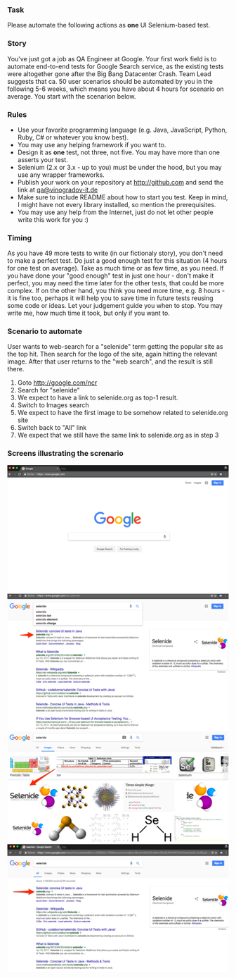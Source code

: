 ### Task
Please automate the following actions as **one** UI Selenium-based test.


### Story
You've just got a job as QA Engineer at Google. Your first work field is to automate end-to-end tests for Google Search service, as the existing tests were altogether gone after the Big Bang Datacenter Crash. Team Lead suggests that ca. 50 user scenarios should be automated by you in the following 5-6 weeks, which means you have about 4 hours for scenario on average. You start with the scenarion below.

### Rules

- Use your favorite programming language (e.g. Java, JavaScript, Python, Ruby, C# or whatever you know best).
- You may use any helping framework if you want to.
- Design it as **one** test, not three, not five. You may have more than one asserts your test.
- Selenium (2.x or 3.x - up to you) must be under the hood, but you may use any wrapper frameworks.
- Publish your work on your repository at http://github.com and send the link at qa@vinogradov-it.de
- Make sure to include README about how to start you test. Keep in mind, I might have not every library installed, so mention the prerequisites.
- You may use any help from the Internet, just do not let other people write this work for you :)

### Timing
As you have 49 more tests to write (in our fictionaly story), you don't need to make a perfect test. Do just a good enough test for this situation (4 hours for one test on average). Take as much time or as few time, as you need. If you have done your "good enough" test in just one hour - don't make it perfect, you may need the time later for the other tests, that could be more complex. If on the other hand, you think you need more time, e.g. 8 hours - it is fine too, perhaps it will help you to save time in future tests reusing some code or ideas. Let your judgement guide you when to stop. You may write me, how much time it took, but only if you want to.


### Scenario  to automate

User wants to web-search for a "selenide" term getting the popular site as the top hit. Then search for the logo of the site, again hitting the relevant image. After that user returns to the "web search", and the result is still there. 

1. Goto http://google.com/ncr
2. Search for "selenide"
3. We expect to have a link to selenide.org as top-1 result.
4. Switch to Images search
5. We expect to have the first image to be somehow related to selenide.org site
6. Switch back to "All" link
7. We expect that we still have the same link to selenide.org as in step 3

### Screens illustrating the screnario

![Step 1](1.png)
![Step 2-3](2.png)
![Step 4-5](3.png)
![Step 6-7](4.png)
